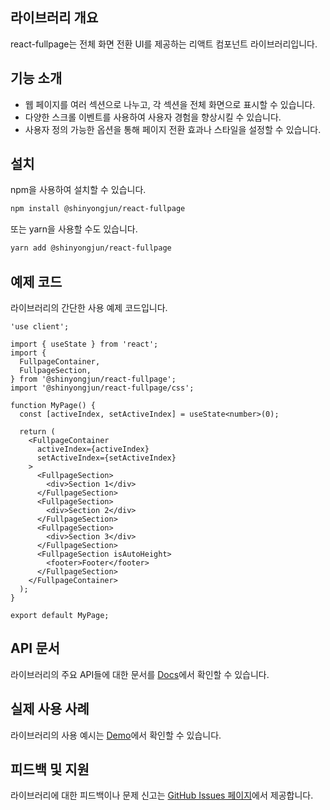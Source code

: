 ## 라이브러리 개요

react-fullpage는 전체 화면 전환 UI를 제공하는 리액트 컴포넌트 라이브러리입니다.

## 기능 소개

- 웹 페이지를 여러 섹션으로 나누고, 각 섹션을 전체 화면으로 표시할 수 있습니다.
- 다양한 스크롤 이벤트를 사용하여 사용자 경험을 향상시킬 수 있습니다.
- 사용자 정의 가능한 옵션을 통해 페이지 전환 효과나 스타일을 설정할 수 있습니다.
  ​

## 설치

npm을 사용하여 설치할 수 있습니다.

```bash
npm install @shinyongjun/react-fullpage
```

또는 yarn을 사용할 수도 있습니다.

```bash
yarn add @shinyongjun/react-fullpage
```

## 예제 코드

라이브러리의 간단한 사용 예제 코드입니다.

```tsx
'use client';

import { useState } from 'react';
import {
  FullpageContainer,
  FullpageSection,
} from '@shinyongjun/react-fullpage';
import '@shinyongjun/react-fullpage/css';

function MyPage() {
  const [activeIndex, setActiveIndex] = useState<number>(0);

  return (
    <FullpageContainer
      activeIndex={activeIndex}
      setActiveIndex={setActiveIndex}
    >
      <FullpageSection>
        <div>Section 1</div>
      </FullpageSection>
      <FullpageSection>
        <div>Section 2</div>
      </FullpageSection>
      <FullpageSection>
        <div>Section 3</div>
      </FullpageSection>
      <FullpageSection isAutoHeight>
        <footer>Footer</footer>
      </FullpageSection>
    </FullpageContainer>
  );
}

export default MyPage;
```

## API 문서

라이브러리의 주요 API들에 대한 문서를 [Docs](https://www.shinyongjun.com/library/react-fullpage/docs/Getting%20Started/Overview)에서 확인할 수 있습니다.

## 실제 사용 사례

라이브러리의 사용 예시는 [Demo](https://www.shinyongjun.com/library/react-fullpage/demo)에서 확인할 수 있습니다.

## 피드백 및 지원

라이브러리에 대한 피드백이나 문제 신고는 [GitHub Issues 페이지](https://github.com/flamecommit/react-fullpage/issues)에서 제공합니다.

